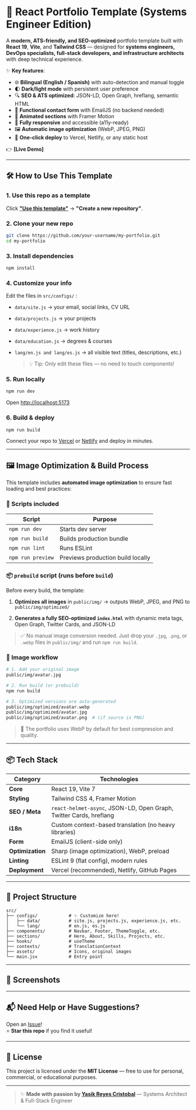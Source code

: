 # 🚀 React Portfolio Template (Systems Engineer Edition)

A **modern, ATS-friendly, and SEO-optimized** portfolio template built with **React 19**, **Vite**, and **Tailwind CSS** — designed for **systems engineers, DevOps specialists, full-stack developers, and infrastructure architects** with deep technical experience.

✨ **Key features**:

- 🌐 **Bilingual (English / Spanish)** with auto-detection and manual toggle
- 🌓 **Dark/light mode** with persistent user preference
- 🔍 **SEO & ATS optimized**: JSON-LD, Open Graph, hreflang, semantic HTML
- 📩 **Functional contact form** with EmailJS (no backend needed)
- 🎨 **Animated sections** with Framer Motion
- 📱 **Fully responsive** and accessible (a11y-ready)
- 🖼️ **Automatic image optimization** (WebP, JPEG, PNG)
- 🚀 **One-click deploy** to Vercel, Netlify, or any static host

👉 **[Live Demo]**

---

## 🛠️ How to Use This Template

### 1. Use this repo as a template

Click **["Use this template"](https://github.com/yakovyakov/react-portfolio-template/generate)** → **"Create a new repository"**.

### 2. Clone your new repo

```bash
git clone https://github.com/your-username/my-portfolio.git
cd my-portfolio
```

### 3. Install dependencies

```bash
npm install
```

### 4. Customize your info

Edit the files in `src/configs/` :

- `data/site.js` → your email, social links, CV URL
- `data/projects.js` → your projects
- `data/experience.js` → work history
- `data/education.js` → degrees & courses
- `lang/en.js and lang/es.js` → all visible text (titles, descriptions, etc.)

    >💡 Tip: Only edit these files — no need to touch components!

### 5. Run locally

```bash
npm run dev
```

Open <http://localhost:5173>

### 6. Build & deploy

```bash
npm run build
```

Connect your repo to [Vercel](vercel.com/new)  or [Netlify](netfly.com)  and deploy in minutes.

---

## 🖼️ Image Optimization & Build Process

This template includes **automated image optimization** to ensure fast loading and best practices:

### 🔧 Scripts included

| Script | Purpose |
|-------|--------|
| `npm run dev` | Starts dev server |
| `npm run build` | Builds production bundle |
| `npm run lint` | Runs ESLint |
| `npm run preview` | Previews production build locally |

### 📦 `prebuild` script (runs before `build`)

Before every build, the template:

1. **Optimizes all images** in `public/img/` → outputs WebP, JPEG, and PNG to `public/img/optimized/`

2. **Generates a fully SEO-optimized `index.html`** with dynamic meta tags, Open Graph, Twitter Cards, and JSON-LD

> ✅ No manual image conversion needed. Just drop your `.jpg`, `.png`, or `.webp` files in `public/img/` and run `npm run build`.

### 📁 Image workflow

```bash
# 1. Add your original image
public/img/avatar.jpg

# 2. Run build (or prebuild)
npm run build

# 3. Optimized versions are auto-generated
public/img/optimized/avatar.webp
public/img/optimized/avatar.jpg
public/img/optimized/avatar.png  # (if source is PNG)
```

> 📌 The portfolio uses WebP by default for best compression and quality.

---

## 📦 Tech Stack

| Category | Technologies |
|--------|-------------|
| **Core** | React 19, Vite 7 |
| **Styling** | Tailwind CSS 4, Framer Motion |
| **SEO / Meta** | `react-helmet-async`, JSON-LD, Open Graph, Twitter Cards, hreflang |
| **i18n** | Custom context-based translation (no heavy libraries) |
| **Form** | EmailJS (client-side only) |
| **Optimization** | Sharp (image optimization), WebP, preload |
| **Linting** | ESLint 9 (flat config), modern rules |
| **Deployment** | Vercel (recommended), Netlify, GitHub Pages |

---

## 📁 Project Structure

```tree
src/
├── configs/            # ✨ Customize here!
│   ├── data/           # site.js, projects.js, experience.js, etc.
│   └── lang/           # en.js, es.js
├── components/         # Navbar, Footer, ThemeToggle, etc.
├── sections/           # Hero, About, Skills, Projects, etc.
├── hooks/              # useTheme
├── contexts/           # TranslationContext
├── assets/             # Icons, original images
└── main.jsx            # Entry point
```

---

## 📸 Screenshots



---

## 📬 Need Help or Have Suggestions?

Open an [Issue](https://github.com/yakovyakov/react-portfolio-template/issues)!  
⭐ **Star this repo** if you find it useful!

---

## 📄 License

This project is licensed under the **MIT License** — free to use for personal, commercial, or educational purposes.

---

> ✨ **Made with passion by [Yasik Reyes Cristobal](https://yasik-dev.vercel.app)** — Systems Architect & Full-Stack Engineer
